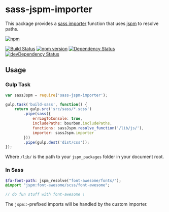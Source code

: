 # sass-jspm-importer
This package provides a [sass importer](https://github.com/sass/node-sass#importer--v200---experimental) function that uses [jspm](https://github.com/jspm/jspm-cli/) to resolve paths.

[![npm](https://nodei.co/npm/sass-jspm-importer.png?downloads=true&downloadRank=true&stars=true)](https://nodei.co/npm/sass-jspm-importer/)


[![Build Status](https://travis-ci.org/idcware/node-sass-jspm-importer.svg?branch=master&style=flat)](https://travis-ci.org/idcware/node-sass-jspm-importer)
[![npm version](https://badge.fury.io/js/sass-jspm-importer.svg)](http://badge.fury.io/js/sass-jspm-importer)
[![Dependency Status](https://david-dm.org/idcware/node-sass-jspm-importer.svg?theme=shields.io)](https://david-dm.org/idcware/node-sass-jspm-importer)
[![devDependency Status](https://david-dm.org/idcware/node-sass-jspm-importer/dev-status.svg?theme=shields.io)](https://david-dm.org/idcware/node-sass-jspm-importer#info=devDependencies)

## Usage

### Gulp Task
```javascript
var sassJspm = require('sass-jspm-importer');

gulp.task('build-sass', function() {
    return gulp.src('src/sass/*.scss')
        .pipe(sass({
            errLogToConsole: true,
            includePaths: bourbon.includePaths,
            functions: sassJspm.resolve_function('/lib/js/'),
            importer: sassJspm.importer
        }))
        .pipe(gulp.dest('dist/css'));
});
```

Where `/lib/` is the path to your `jspm_packages` folder in your document root.

### In Sass
```sass
$fa-font-path: jspm_resolve("font-awesome/fonts/");
@import "jspm:font-awesome/scss/font-awesome";

// do fun stuff with font-awesome !
```
The `jspm:`:-prefixed imports will be handled by the custom importer.
